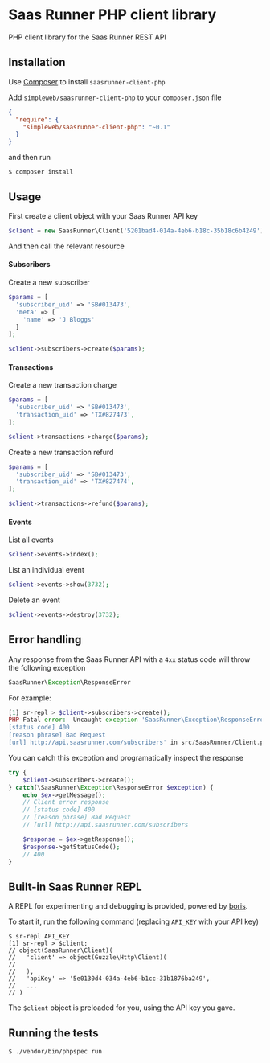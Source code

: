 # Saas Runner PHP client library

PHP client library for the Saas Runner REST API

## Installation

Use [Composer](https://getcomposer.org/) to install `saasrunner-client-php`

Add `simpleweb/saasrunner-client-php` to your `composer.json` file

```json
{
  "require": {
    "simpleweb/saasrunner-client-php": "~0.1"
  }
}
```

and then run

    $ composer install

## Usage

First create a client object with your Saas Runner API key

```php
$client = new SaasRunner\Client('5201bad4-014a-4eb6-b18c-35b18c6b4249');
```

And then call the relevant resource

#### Subscribers

Create a new subscriber

```php
$params = [
  'subscriber_uid' => 'SB#013473',
  'meta' => [
    'name' => 'J Bloggs'
  ]
];

$client->subscribers->create($params);
```

#### Transactions

Create a new transaction charge

```php
$params = [
  'subscriber_uid' => 'SB#013473',
  'transaction_uid' => 'TX#827473',
];

$client->transactions->charge($params);
```

Create a new transaction refurd

```php
$params = [
  'subscriber_uid' => 'SB#013473',
  'transaction_uid' => 'TX#827474',
];

$client->transactions->refund($params);
```

#### Events

List all events

```php
$client->events->index();
```

List an individual event

```php
$client->events->show(3732);
```

Delete an event

```php
$client->events->destroy(3732);
```

## Error handling

Any response from the Saas Runner API with a `4xx` status code will throw the following exception

```php
SaasRunner\Exception\ResponseError
```

For example:

```php
[1] sr-repl > $client->subscribers->create();
PHP Fatal error:  Uncaught exception 'SaasRunner\Exception\ResponseError' with message 'Client error response
[status code] 400
[reason phrase] Bad Request
[url] http://api.saasrunner.com/subscribers' in src/SaasRunner/Client.php:88
```

You can catch this exception and programatically inspect the response

```php
try {
    $client->subscribers->create();
} catch(\SaasRunner\Exception\ResponseError $exception) {
    echo $ex->getMessage();
    // Client error response
    // [status code] 400
    // [reason phrase] Bad Request
    // [url] http://api.saasrunner.com/subscribers

    $response = $ex->getResponse();
    $response->getStatusCode();
    // 400
}
```

## Built-in Saas Runner REPL

A REPL for experimenting and debugging is provided, powered by [boris](https://github.com/d11wtq/boris).

To start it, run the following command (replacing `API_KEY` with your API key)

    $ sr-repl API_KEY
    [1] sr-repl > $client;
    // object(SaasRunner\Client)(
    //   'client' => object(Guzzle\Http\Client)(
    //
    //   ),
    //   'apiKey' => '5e0130d4-034a-4eb6-b1cc-31b1876ba249',
    //   ...
    // )

The `$client` object is preloaded for you, using the API key you gave.

## Running the tests

    $ ./vendor/bin/phpspec run
